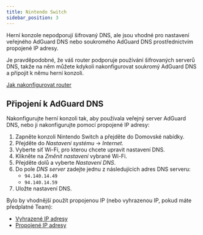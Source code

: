```yaml
---
title: Nintendo Switch
sidebar_position: 3
---
```


Herní konzole nepodporují šifrovaný DNS, ale jsou vhodné pro nastavení veřejného AdGuard DNS nebo soukromého AdGuard DNS prostřednictvím propojené IP adresy.

Je pravděpodobné, že váš router podporuje používání šifrovaných serverů DNS, takže na něm můžete kdykoli nakonfigurovat soukromý AdGuard DNS a připojit k němu herní konzoli.

[Jak nakonfigurovat router](/private-dns/connect-devices/routers/routers.md)

## Připojení k AdGuard DNS

Nakonfigurujte herní konzoli tak, aby používala veřejný server AdGuard DNS, nebo ji nakonfigurujte pomocí propojené IP adresy:

1. Zapněte konzoli Nintendo Switch a přejděte do Domovské nabídky.
2. Přejděte do _Nastavení systému_ → _Internet_.
3. Vyberte síť Wi-Fi, pro kterou chcete upravit nastavení DNS.
4. Klikněte na _Změnit nastavení_ vybrané Wi-Fi.
5. Přejděte dolů a vyberte _Nastavení DNS_.
6. Do pole _DNS server_ zadejte jednu z následujících adres DNS serveru:
    - `94.140.14.49`
    - `94.140.14.59`
7. Uložte nastavení DNS.

Bylo by vhodnější použít propojenou IP (nebo vyhrazenou IP, pokud máte předplatné Team):

 - [Vyhrazené IP adresy](/private-dns/connect-devices/other-options/dedicated-ip.md)
 - [Propojené IP adresy](/private-dns/connect-devices/other-options/linked-ip.md)
